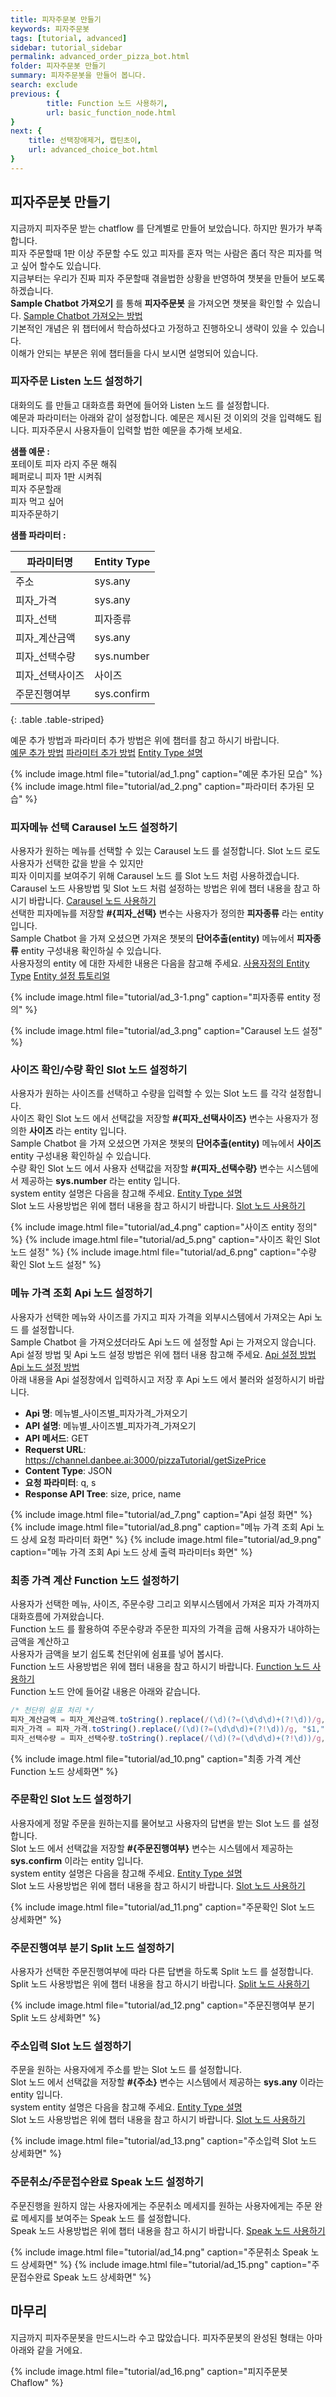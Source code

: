 ```yaml
---
title: 피자주문봇 만들기 
keywords: 피자주문봇
tags: [tutorial, advanced]
sidebar: tutorial_sidebar
permalink: advanced_order_pizza_bot.html
folder: 피자주문봇 만들기
summary: 피자주문봇을 만들어 봅니다.
search: exclude
previous: {
        title: Function 노드 사용하기,
        url: basic_function_node.html
}
next: {
    title: 선택장애제거, 캡틴초이,
    url: advanced_choice_bot.html
}
---
```


## 피자주문봇 만들기

지금까지 피자주문 받는 chatflow 를 단계별로 만들어 보았습니다. 하지만 뭔가가 부족합니다. <br/>
피자 주문할때 1판 이상 주문할 수도 있고 피자를 혼자 먹는 사람은 좀더 작은 피자를 먹고 싶어 할수도 있습니다. <br/>
지금부터는 우리가 진짜 피자 주문할때 겪을법한 상황을 반영하여 챗봇을 만들어 보도록 하겠습니다. <br/>
**Sample Chatbot 가져오기** 를 통해 **피자주문봇** 을 가져오면 챗봇을 확인할 수 있습니다. <span class="link">[Sample Chatbot 가져오는 방법](/samplebot.html#%EC%83%98%ED%94%8C%EC%B1%97%EB%B4%87-%EA%B0%80%EC%A0%B8%EC%98%A4%EA%B8%B0)</span><br/>
기본적인 개념은 위 챕터에서 학습하셨다고 가정하고 진행하오니 생략이 있을 수 있습니다. <br/>
이해가 안되는 부분은 위에 챕터들을 다시 보시면 설명되어 있습니다.

### 피자주문 Listen 노드 설정하기

대화의도 를 만들고 대화흐름 화면에 들어와 Listen 노드 를 설정합니다. <br/>
예문과 파라미터는 아래와 같이 설정합니다. 예문은 제시된 것 이외의 것을 입력해도 됩니다. 피자주문시 사용자들이 입력할 법한 예문을 추가해 보세요. <br/>

**샘플 예문 :**<br/>
포테이토 피자 라지 주문 해줘<br/>
페퍼로니 피자 1판 시켜줘<br/>
피자 주문할래<br/>
피자 먹고 싶어<br/>
피자주문하기<br/>

**샘플 파라미터 :** <br/>

| 파라미터명             |           Entity Type        |
|-------------------------|------------------------|
| 주소                    | sys.any	    |
| 피자_가격               | sys.any	  |
| 피자_선택               | 피자종류	  |
| 피자_계산금액           | sys.any	  |
| 피자_선택수량	          | sys.number	|
| 피자_선택사이즈          | 사이즈	    |
| 주문진행여부	            | sys.confirm	|
{: .table .table-striped}

예문 추가 방법과 파라미터 추가 방법은 위에 챕터를 참고 하시기 바랍니다. <br/>
<span class="link">[예문 추가 방법](/basic_create_intent.html#intent-%EC%83%9D%EC%84%B1)</span>
<span class="link">[파라미터 추가 방법](/basic_entity_parameter.html#parameter-%EC%B6%94%EA%B0%80)</span>
<span class="link">[Entity Type 설명](/entity.html#%EC%97%94%ED%8B%B0%ED%8B%B0entity)</span>

{% include image.html file="tutorial/ad_1.png"  caption="예문 추가된 모습" %}
{% include image.html file="tutorial/ad_2.png"  caption="파라미터 추가된 모습" %}

### 피자메뉴 선택 Carausel 노드 설정하기

사용자가 원하는 메뉴를 선택할 수 있는 Carausel 노드 를 설정합니다. Slot 노드 로도 사용자가 선택한 값을 받을 수 있지만 <br/>
피자 이미지를 보여주기 위해 Carausel 노드 를 Slot 노드 처럼 사용하겠습니다. <br/>
Carausel 노드 사용방법 및 Slot 노드 처럼 설정하는 방법은 위에 챕터 내용을 참고 하시기 바랍니다.
<span class="link">[Carausel 노드 사용하기](/basic_carousel.html)</span> <br/>
선택한 피자메뉴를 저장할 **#{피자_선택}** 변수는 사용자가 정의한 **피자종류** 라는 entity 입니다. <br/>
Sample Chatbot 을 가져 오셨으면 가져온 챗봇의 **단어추출(entity)** 메뉴에서 **피자종류** entity 구성내용 확인하실 수 있습니다.<br/>
사용자정의 entity 에 대한 자세한 내용은 다음을 참고해 주세요.
<span class="link">[사용자정의 Entity Type](/entity.html#%EC%82%AC%EC%9A%A9%EC%9E%90%EC%A0%95%EC%9D%98-entity)</span>
<span class="link">[Entity 설정 튜토리얼](/basic_entity_parameter.html#%EC%97%94%ED%8B%B0%ED%8B%B0entity-%EB%A7%8C%EB%93%A4%EA%B8%B0)</span>

{% include image.html file="tutorial/ad_3-1.png"  caption="피자종류 entity 정의" %}

{% include image.html file="tutorial/ad_3.png"  caption="Carausel 노드 설정" %}

### 사이즈 확인/수량 확인 Slot 노드 설정하기
사용자가 원하는 사이즈를 선택하고 수량을 입력할 수 있는 Slot 노드 를 각각 설정합니다. <br/>
사이즈 확인 Slot 노드 에서 선택값을 저장할 **#{피자_선택사이즈}** 변수는 사용자가 정의한 **사이즈** 라는 entity 입니다. <br/>
Sample Chatbot 을 가져 오셨으면 가져온 챗봇의 **단어추출(entity)** 메뉴에서 **사이즈** entity 구성내용 확인하실 수 있습니다.<br/>
수량 확인 Slot 노드 에서 사용자 선택값을 저장할 **#{피자_선택수량}** 변수는 시스템에서 제공하는 **sys.number** 라는 entity 입니다. <br/>
system entity 설명은 다음을 참고해 주세요.
<span class="link">[Entity Type 설명](/entity.html#%EC%97%94%ED%8B%B0%ED%8B%B0entity)</span><br/>
Slot 노드 사용방법은 위에 챕터 내용을 참고 하시기 바랍니다.
<span class="link">[Slot 노드 사용하기](/basic_slot.html) </span>

{% include image.html file="tutorial/ad_4.png"  caption="사이즈 entity 정의" %}
{% include image.html file="tutorial/ad_5.png"  caption="사이즈 확인 Slot 노드 설정" %}
{% include image.html file="tutorial/ad_6.png"  caption="수량 확인 Slot 노드 설정" %}

### 메뉴 가격 조회 Api 노드 설정하기
사용자가 선택한 메뉴와 사이즈를 가지고 피자 가격을 외부시스템에서 가져오는 Api 노드 를 설정합니다. <br/>
Sample Chatbot 을 가져오셨더라도 Api 노드 에 설정할 Api 는 가져오지 않습니다. <br/>
Api 설정 방법 및 Api 노드 설정 방법은 위에 챕터 내용 참고해 주세요. <span class="link">[Api 설정 방법](/basic_api_node.html#api-%EB%A7%8C%EB%93%A4%EA%B8%B0)</span>
<span class="link">[Api 노드 설정 방법](/basic_api_node.html#api-node-%EB%A7%8C%EB%93%A4%EA%B8%B0)</span><br/>
아래 내용을 Api 설정창에서 입력하시고 저장 후 Api 노드 에서 불러와 설정하시기 바랍니다. <br/>

- **Api 명**:  메뉴별_사이즈별_피자가격_가져오기
- **API 설명**:  메뉴별_사이즈별_피자가격_가져오기
- **API 메서드**:  GET
- **Requerst URL**:  https://channel.danbee.ai:3000/pizzaTutorial/getSizePrice
- **Content Type**:  JSON
- **요청 파라미터**: q, s
- **Response API Tree**: size, price, name

{% include image.html file="tutorial/ad_7.png"  caption="Api 설정 화면" %}
{% include image.html file="tutorial/ad_8.png"  caption="메뉴 가격 조회 Api 노드 상세 요청 파라미터 화면" %}
{% include image.html file="tutorial/ad_9.png"  caption="메뉴 가격 조회 Api 노드 상세 출력 파라미터s 화면" %}

### 최종 가격 계산 Function 노드 설정하기
사용자가 선택한 메뉴, 사이즈, 주문수량 그리고 외부시스템에서 가져온 피자 가격까지 대화흐름에 가져왔습니다. <br/>
Function 노드 를 활용하여 주문수량과 주문한 피자의 가격을 곱해 사용자가 내야하는 금액을 계산하고 <br/>
사용자가 금액을 보기 쉽도록 천단위에 쉼표를 넣어 봅시다. <br/>
Function 노드 사용방법은 위에 챕터 내용을 참고 하시기 바랍니다.
<span class="link">[Function 노드 사용하기](/basic_function_node.html#function-node-%EB%A5%BC-%ED%99%9C%EC%9A%A9%ED%95%98%EC%97%AC-%EB%B3%80%EC%88%98%EA%B0%92%EC%9D%84-%EA%B0%80%EA%B3%B5%ED%95%98%EA%B8%B0) </span><br/>
Function 노드 안에 들어갈 내용은 아래와 같습니다. <br/>

```js
/* 천단위 쉼표 처리 */
피자_계산금액 = 피자_계산금액.toString().replace(/(\d)(?=(\d\d\d)+(?!\d))/g, "$1,");
피자_가격 = 피자_가격.toString().replace(/(\d)(?=(\d\d\d)+(?!\d))/g, "$1,");
피자_선택수량 = 피자_선택수량.toString().replace(/(\d)(?=(\d\d\d)+(?!\d))/g, "$1,");
````

{% include image.html file="tutorial/ad_10.png"  caption="최종 가격 계산 Function 노드 상세화면" %}

### 주문확인 Slot 노드 설정하기
사용자에게 정말 주문을 원하는지를 물어보고 사용자의 답변을 받는 Slot 노드 를 설정합니다. <br/>
Slot 노드 에서 선택값을 저장할 **#{주문진행여부}** 변수는 시스템에서 제공하는 **sys.confirm** 이라는 entity 입니다. <br/>
system entity 설명은 다음을 참고해 주세요.
<span class="link">[Entity Type 설명](/entity.html#%EC%97%94%ED%8B%B0%ED%8B%B0entity)</span><br/>
Slot 노드 사용방법은 위에 챕터 내용을 참고 하시기 바랍니다.
<span class="link">[Slot 노드 사용하기](/basic_slot.html) </span>

{% include image.html file="tutorial/ad_11.png"  caption="주문확인 Slot 노드 상세화면" %}

### 주문진행여부 분기 Split 노드 설정하기
사용자가 선택한 주문진행여부에 따라 다른 답변을 하도록 Split 노드 를 설정합니다.<br/>
Split 노드 사용방법은 위에 챕터 내용을 참고 하시기 바랍니다.
<span class="link">[Split 노드 사용하기](/basic_split.html#split-node) </span>

{% include image.html file="tutorial/ad_12.png"  caption="주문진행여부 분기 Split 노드 상세화면" %}

### 주소입력 Slot 노드 설정하기
주문을 원하는 사용자에게 주소를 받는 Slot 노드 를 설정합니다. <br/>
Slot 노드 에서 선택값을 저장할 **#{주소}** 변수는 시스템에서 제공하는 **sys.any** 이라는 entity 입니다. <br/>
system entity 설명은 다음을 참고해 주세요.
<span class="link">[Entity Type 설명](/entity.html#%EC%97%94%ED%8B%B0%ED%8B%B0entity)</span><br/>
Slot 노드 사용방법은 위에 챕터 내용을 참고 하시기 바랍니다.
<span class="link">[Slot 노드 사용하기](/basic_slot.html) </span>

{% include image.html file="tutorial/ad_13.png"  caption="주소입력 Slot 노드 상세화면" %}

### 주문취소/주문접수완료 Speak 노드 설정하기
주문진행을 원하지 않는 사용자에게는 주문취소 메세지를 원하는 사용자에게는 주문 완료 메세지를 보여주는 Speak 노드 를 설정합니다.<br/>
Speak 노드 사용방법은 위에 챕터 내용을 참고 하시기 바랍니다.
<span class="link">[Speak 노드 사용하기](/basic_listen_speak.html#speak-node) </span>

{% include image.html file="tutorial/ad_14.png"  caption="주문취소 Speak 노드 상세화면" %}
{% include image.html file="tutorial/ad_15.png"  caption="주문접수완료 Speak 노드 상세화면" %}

## 마무리
지금까지 피자주문봇을 만드시느라 수고 많았습니다. 피자주문봇의 완성된 형태는 아마 아래와 같을 거에요. <br/>

{% include image.html file="tutorial/ad_16.png"  caption="피지주문봇 Chaflow" %}
